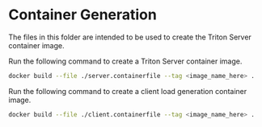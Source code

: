 # Container Generation

The files in this folder are intended to be used to create the Triton Server container image.

Run the following command to create a Triton Server container image.

```bash
docker build --file ./server.containerfile --tag <image_name_here> .
```

Run the following command to create a client load generation container image.

```bash
docker build --file ./client.containerfile --tag <image_name_here> .
```
